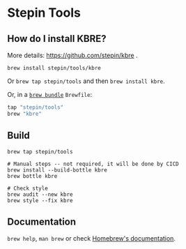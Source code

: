 # Stepin Tools

## How do I install KBRE?

More details: https://github.com/stepin/kbre .

`brew install stepin/tools/kbre`

Or `brew tap stepin/tools` and then `brew install kbre`.

Or, in a [`brew bundle`](https://github.com/Homebrew/homebrew-bundle) `Brewfile`:

```ruby
tap "stepin/tools"
brew "kbre"
```

## Build

```shell
brew tap stepin/tools

# Manual steps -- not required, it will be done by CICD
brew install --build-bottle kbre
brew bottle kbre

# Check style
brew audit --new kbre
brew style --fix kbre
```

## Documentation

`brew help`, `man brew` or check [Homebrew's documentation](https://docs.brew.sh).
